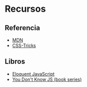 # Recursos

## Referencia

- [MDN](https://developer.mozilla.org/en-US/)
- [CSS-Tricks](https://css-tricks.com/)

## Libros

- [Eloquent JavaScript](https://eloquentjavascript.net/)
- [You Don't Know JS (book series)](https://github.com/getify/You-Dont-Know-JS)
